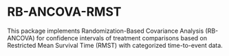 # RB-ANCOVA-RMST
This package implements Randomization-Based Covariance Analysis (RB-ANCOVA) for confidence intervals of treatment comparisons based on Restricted Mean Survival Time (RMST) with categorized time-to-event data.
